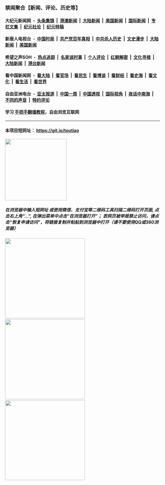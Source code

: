 ### 禁闻聚合【新闻、评论、历史等】

#### 大纪元新闻网 &nbsp;-&nbsp; [头条集锦](indexes/E头条集锦.md?t=02131833) &nbsp;|&nbsp; [港澳新闻](indexes/E港澳新闻.md?t=02131833)  &nbsp;|&nbsp; [大陆新闻](indexes/E大陆新闻.md?t=02131833) &nbsp;|&nbsp; [美国新闻](indexes/E美国新闻.md?t=02131833) &nbsp;|&nbsp; [国际新闻](indexes/E国际新闻.md?t=02131833) &nbsp;|&nbsp; [专栏文集](indexes/E专栏文集.md?t=02131833) &nbsp;|&nbsp; [纪元社论](indexes/E纪元社论.md?t=02131833) &nbsp;|&nbsp; [纪元特稿](indexes/E纪元特稿.md?t=02131833) 

#### 新唐人电视台 &nbsp;-&nbsp; [中国时局](indexes/N中国时局.md?t=02131833) &nbsp;|&nbsp; [共产党百年真相](indexes/N共产党百年真相.md?t=02131833) &nbsp;|&nbsp; [中共杀人历史](indexes/N中共杀人历史.md?t=02131833) &nbsp;|&nbsp; [文史漫步](indexes/N文史漫步.md?t=02131833) &nbsp;|&nbsp; [大陆新闻](indexes/N大陆新闻.md?t=02131833) &nbsp;|&nbsp; [美国新闻](indexes/N美国新闻.md?t=02131833)

#### 希望之声SOH &nbsp;-&nbsp; [热点追踪](indexes/H热点追踪.md?t=02131833) &nbsp;|&nbsp; [名家谈时事](indexes/H名家谈时事.md?t=02131833) &nbsp;|&nbsp; [个人评论](indexes/H个人评论.md?t=02131833)  &nbsp;|&nbsp; [红朝解密](indexes/H红朝解密.md?t=02131833) &nbsp;|&nbsp; [文化寻根](indexes/H文化寻根.md?t=02131833) &nbsp;|&nbsp; [大陆新闻](indexes/H大陆新闻.md?t=02131833) &nbsp;|&nbsp; [港台新闻](indexes/H港台新闻.md?t=02131833)

#### 看中国新闻网 &nbsp;-&nbsp; [看大陆](indexes/S看大陆.md?t=02131833) &nbsp;|&nbsp; [看官场](indexes/S看官场.md?t=02131833) &nbsp;|&nbsp; [看民生](indexes/S看民生.md?t=02131833)  &nbsp;|&nbsp; [看博谈](indexes/S看博谈.md?t=02131833) &nbsp;|&nbsp; [看财经](indexes/S看财经.md?t=02131833) &nbsp;|&nbsp; [看史海](indexes/S看史海.md?t=02131833) &nbsp;|&nbsp; [看文化](indexes/S看文化.md?t=02131833) &nbsp;|&nbsp; [看生活](indexes/S看生活.md?t=02131833) &nbsp;|&nbsp; [看世界](indexes/S看世界.md?t=02131833)

#### 自由亚洲电台 &nbsp;-&nbsp; [亚太报道](indexes/R亚太报道.md?t=02131833) &nbsp;|&nbsp; [中国一周](indexes/R中国一周.md?t=02131833) &nbsp;|&nbsp; [中国透视](indexes/R中国透视.md?t=02131833)  &nbsp;|&nbsp; [国际视角](indexes/R国际视角.md?t=02131833) &nbsp;|&nbsp; [夜话中南海](indexes/R夜话中南海.md?t=02131833) &nbsp;|&nbsp; [不同的声音](indexes/R不同的声音.md?t=02131833) &nbsp;|&nbsp; [特约评论](indexes/R特约评论.md?t=02131833)

#### 学习 [手把手翻墙教程](https://github.com/gfw-breaker/guides/wiki)，自由浏览互联网

----

#### 本项目短网址： https://git.io/toutiao
<img src="https://raw.githubusercontent.com/gfw-breaker/banned-news/master/scripts/img/qr.png" width="200px"/>  

##### 在浏览器中输入短网址 或使用微信、支付宝等二维码工具扫描二维码打开页面, 点击右上角"...", 在弹出菜单中点击“在浏览器打开”； 若网页被举报禁止访问，请点击“恢复申请访问”，将链接复制并粘贴到浏览器中打开（请不要使用QQ或360浏览器）

<img src="https://raw.githubusercontent.com/gfw-breaker/banned-news/master/scripts/img/1.png" width="260px"/> &nbsp; <img src="https://raw.githubusercontent.com/gfw-breaker/banned-news/master/scripts/img/2.png" width="260px"/> &nbsp; <img src="https://raw.githubusercontent.com/gfw-breaker/banned-news/master/scripts/img/3.png" width="260px"/>
